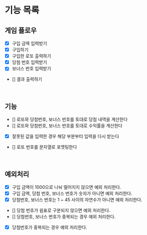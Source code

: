 # 기능 목록

## 게임 플로우

- [x] 구입 금액 입력받기
- [x] 구입하기
- [x] 구입한 로또 출력하기
- [x] 당첨 번호 입력받기
- [x] 보너스 번호 입력받기
- [] 결과 출력하기

<br/>

## 기능

- [] 로또와 당첨번호, 보너스 번호를 토대로 당첨 내역을 계산한다
- [] 로또와 당첨번호, 보너스 번호를 토대로 수익률을 계산한다
- [x] 잘못된 값을 입력한 경우 해당 부분부터 입력을 다시 받는다
- [] 로또 번호를 문자열로 포맷팅한다

<br/>

## 예외처리

- [x] 구입 금액이 1000으로 나눠 떨어지지 않으면 예외 처리한다.
- [x] 구입 금액, 당첨 번호, 보너스 번호가 숫자가 아니면 예외 처리한다.
- [x] 당첨번호, 보너스 번호는 1 ~ 45 사이의 자연수가 아니면 예외 처리한다.
- [] 당첨 번호가 쉼표로 구분되지 않으면 예외 처리한다.
- [] 당첨번호, 보너스 번호가 중복되는 경우 예외 처리한다.
- [x] 당첨번호가 중복되는 경우 예외 처리한다.

<br/>
